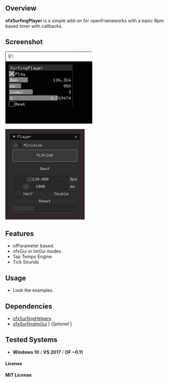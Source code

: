 ## Overview
**ofxSurfingPlayer** is a simple add-on for openFrameworks with a basic Bpm based timer with callbacks.

## Screenshot
![Screenshot](Capture.PNG?raw=true "ofxGui")  

![Screenshot](Capture_ImGui.PNG?raw=true "ImGui")  

## Features
- ofParameter based. 
- ofxGui or ImGui modes.  
- Tap Tempo Engine  
- Tick Sounds

## Usage
- Look the examples.

## Dependencies
* [ofxSurfingHelpers](https://github.com/moebiussurfing/ofxSurfingHelpers)  
* [ofxSurfingImGui](https://github.com/moebiussurfing/ofxSurfingImGui)  [ _Optional_ ]

## Tested Systems
* **Windows 10** / **VS 2017** / **OF ~0.11**

#### License
**MIT License**